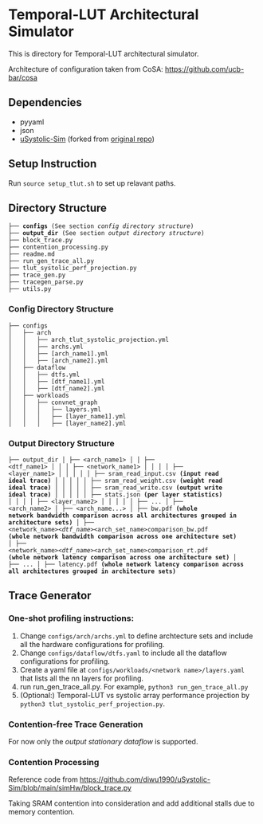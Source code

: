 # Temporal-LUT Architectural Simulator

This is directory for Temporal-LUT architectural simulator.

Architecture of configuration taken from CoSA: https://github.com/ucb-bar/cosa

## Dependencies

- pyyaml
- json
- [uSystolic-Sim](https://github.com/pan185/uSystolic-Sim) (forked from [original repo](https://github.com/diwu1990/uSystolic-Sim))

## Setup Instruction

Run `source setup_tlut.sh` to set up relavant paths.

## Directory Structure
<pre><code>├── <b>configs</b> (See section <i>config directory structure</i>)
├── <b>output_dir</b> (See section <i>output directory structure</i>)
├── block_trace.py
├── contention_processing.py
├── readme.md
├── run_gen_trace_all.py
├── tlut_systolic_perf_projection.py
├── trace_gen.py
├── tracegen_parse.py
├── utils.py</code></pre>

### Config Directory Structure
<pre><code>├── configs
│   ├── arch
│   │   ├── arch_tlut_systolic_projection.yml
│   │   ├── archs.yml
│   │   ├── [arch_name1].yml
│   │   ├── [arch_name2].yml
│   ├── dataflow
│   │   ├── dtfs.yml
│   │   ├── [dtf_name1].yml
│   │   ├── [dtf_name2].yml
│   ├── workloads
│   │   ├── convnet_graph
│   │   │   ├── layers.yml
│   │   │   ├── [layer_name1].yml
│   │   │   ├── [layer_name2].yml</code></pre>

### Output Directory Structure
<code><pre>├── output_dir
│   ├── <arch_name1>
│   │   ├── <dtf_name1>
│   │   │   ├── <network_name1>
│   │   │   │   ├── <layer_name1>
│   │   │   │   │   ├── sram_read_input.csv <b>(input read ideal trace)</b>
│   │   │   │   │   ├── sram_read_weight.csv <b>(weight read ideal trace)</b>
│   │   │   │   │   ├── sram_read_write.csv <b>(output write ideal trace)</b>
│   │   │   │   │   ├── stats.json <b>(per layer statistics)</b>
│   │   │   │   ├── <layer_name2>
│   │   │   │   │   ├── ...
│   ├── <arch_name2>
│   ├── <arch_name...>
│   ├── bw.pdf <b>(whole network bandwidth comparison across all architectures grouped in architecture sets)</b>
│   ├── <network_name>_<dtf_name>_<arch_set_name>comparison_bw.pdf <b>(whole network bandwidth comparison across one architecture set)</b>
│   ├── <network_name>_<dtf_name>_<arch_set_name>comparison_rt.pdf <b>(whole network latency comparison across one architecture set)</b>
│   ├── ...
│   ├── latency.pdf <b>(whole network latency comparison across all architectures grouped in architecture sets)</b></code></pre>
## Trace Generator

### One-shot profiling instructions:

1. Change `configs/arch/archs.yml` to define archtecture sets and include all the hardware configurations for profiling.
2. Change `configs/dataflow/dtfs.yaml` to include all the dataflow configurations for profiling.
3. Create a yaml file at `configs/workloads/<network name>/layers.yaml `that lists all the nn layers for profiling.
4. run run_gen_trace_all.py. For example, `python3 run_gen_trace_all.py`
5. (Optional:) Temporal-LUT vs systolic array performance projection by `python3 tlut_systolic_perf_projection.py`. 

### Contention-free Trace Generation

For now only the *output stationary dataflow* is supported.

### Contention Processing

Reference code from https://github.com/diwu1990/uSystolic-Sim/blob/main/simHw/block_trace.py

Taking SRAM contention into consideration and add additional stalls due to memory contention.